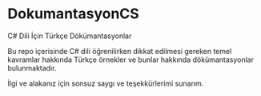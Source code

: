 # DokumantasyonCS
C# Dili İçin Türkçe Dökümantasyonlar

Bu repo içerisinde C# dili öğrenilirken dikkat edilmesi gereken temel kavramlar hakkında Türkçe örnekler ve bunlar hakkında dökümantasyonlar bulunmaktadır.

İlgi ve alakanız için sonsuz saygı ve teşekkürlerimi sunarım.
